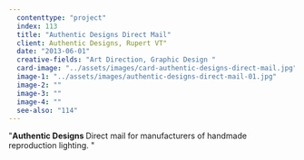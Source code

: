 ```yaml
---
  contenttype: "project"
  index: 113
  title: "Authentic Designs Direct Mail"
  client: Authentic Designs, Rupert VT"
  date: "2013-06-01"
  creative-fields: "Art Direction, Graphic Design "
  card-image: "../assets/images/card-authentic-designs-direct-mail.jpg"
  image-1: "../assets/images/authentic-designs-direct-mail-01.jpg"
  image-2: ""
  image-3: ""
  image-4: ""
  see-also: "114"
---
```


<p className=copy_A>"<strong>Authentic Designs </strong> Direct mail for manufacturers of handmade reproduction lighting.
"</p>
<p className=copy_B></p>
<p className=copy_C></p>
<p className=copy_D></p>
